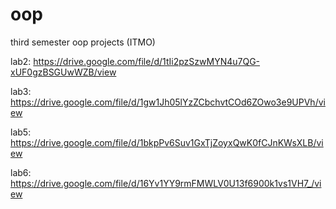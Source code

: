 # oop
third semester oop projects (ITMO)

lab2:  https://drive.google.com/file/d/1tIi2pzSzwMYN4u7QG-xUF0gzBSGUwWZB/view

lab3: https://drive.google.com/file/d/1gw1Jh05lYzZCbchvtCOd6ZOwo3e9UPVh/view

lab5: https://drive.google.com/file/d/1bkpPv6Suv1GxTjZoyxQwK0fCJnKWsXLB/view

lab6: https://drive.google.com/file/d/16Yv1YY9rmFMWLV0U13f6900k1vs1VH7_/view
